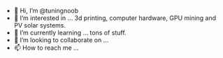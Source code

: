 - 👋 Hi, I’m @tuningnoob
- 👀 I’m interested in ... 3d printing, computer hardware, GPU mining and PV solar systems.
- 🌱 I’m currently learning ... tons of stuff.  
- 💞️ I’m looking to collaborate on ...
- 📫 How to reach me ...

<!---
tuningnoob/tuningnoob is a ✨ special ✨ repository because its `README.md` (this file) appears on your GitHub profile.
You can click the Preview link to take a look at your changes.
--->
